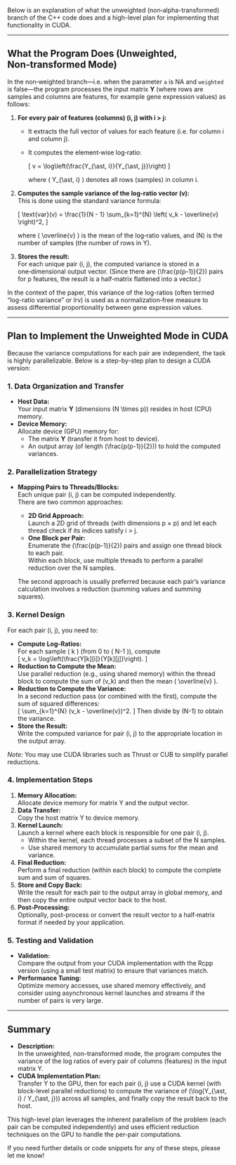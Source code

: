 Below is an explanation of what the unweighted (non‐alpha-transformed) branch of the C++ code does and a high-level plan for implementing that functionality in CUDA.

---

## What the Program Does (Unweighted, Non‑transformed Mode)

In the non‐weighted branch—i.e. when the parameter `a` is NA and `weighted` is false—the program processes the input matrix **Y** (where rows are samples and columns are features, for example gene expression values) as follows:

1. **For every pair of features (columns) (i, j) with i > j:**
   - It extracts the full vector of values for each feature (i.e. for column i and column j).
   - It computes the element‑wise log‑ratio:
     
     \[
     v = \log\left(\frac{Y_{\ast, i}}{Y_{\ast, j}}\right)
     \]
     
     where \( Y_{\ast, i} \) denotes all rows (samples) in column i.
     
2. **Computes the sample variance of the log‑ratio vector \(v\):**  
   This is done using the standard variance formula:
   
   \[
   \text{var}(v) = \frac{1}{N - 1} \sum_{k=1}^{N} \left( v_k - \overline{v} \right)^2,
   \]
   
   where \( \overline{v} \) is the mean of the log‑ratio values, and \(N\) is the number of samples (the number of rows in Y).

3. **Stores the result:**  
   For each unique pair (i, j), the computed variance is stored in a one‑dimensional output vector. (Since there are \(\frac{p(p-1)}{2}\) pairs for p features, the result is a half‑matrix flattened into a vector.)

In the context of the paper, this variance of the log-ratios (often termed “log-ratio variance” or lrv) is used as a normalization‐free measure to assess differential proportionality between gene expression values.

---

## Plan to Implement the Unweighted Mode in CUDA

Because the variance computations for each pair are independent, the task is highly parallelizable. Below is a step-by-step plan to design a CUDA version:

### 1. Data Organization and Transfer
- **Host Data:**  
  Your input matrix **Y** (dimensions \(N \times p\)) resides in host (CPU) memory.
- **Device Memory:**  
  Allocate device (GPU) memory for:
  - The matrix **Y** (transfer it from host to device).
  - An output array (of length \(\frac{p(p-1)}{2}\)) to hold the computed variances.

### 2. Parallelization Strategy
- **Mapping Pairs to Threads/Blocks:**  
  Each unique pair (i, j) can be computed independently.  
  There are two common approaches:
  - **2D Grid Approach:**  
    Launch a 2D grid of threads (with dimensions p × p) and let each thread check if its indices satisfy i > j.  
  - **One Block per Pair:**  
    Enumerate the \(\frac{p(p-1)}{2}\) pairs and assign one thread block to each pair.  
    Within each block, use multiple threads to perform a parallel reduction over the N samples.
    
  The second approach is usually preferred because each pair’s variance calculation involves a reduction (summing values and summing squares).

### 3. Kernel Design
For each pair (i, j), you need to:
- **Compute Log-Ratios:**  
  For each sample \( k \) (from 0 to \( N-1 \)), compute  
  \[
  v_k = \log\left(\frac{Y[k][i]}{Y[k][j]}\right).
  \]
- **Reduction to Compute the Mean:**  
  Use parallel reduction (e.g., using shared memory) within the thread block to compute the sum of \(v_k\) and then the mean \( \overline{v} \).
- **Reduction to Compute the Variance:**  
  In a second reduction pass (or combined with the first), compute the sum of squared differences:  
  \[
  \sum_{k=1}^{N} (v_k - \overline{v})^2.
  \]
  Then divide by \(N-1\) to obtain the variance.
- **Store the Result:**  
  Write the computed variance for pair (i, j) to the appropriate location in the output array.

_Note:_ You may use CUDA libraries such as Thrust or CUB to simplify parallel reductions.

### 4. Implementation Steps
1. **Memory Allocation:**  
   Allocate device memory for matrix Y and the output vector.
2. **Data Transfer:**  
   Copy the host matrix Y to device memory.
3. **Kernel Launch:**  
   Launch a kernel where each block is responsible for one pair (i, j).  
   - Within the kernel, each thread processes a subset of the N samples.
   - Use shared memory to accumulate partial sums for the mean and variance.
4. **Final Reduction:**  
   Perform a final reduction (within each block) to compute the complete sum and sum of squares.
5. **Store and Copy Back:**  
   Write the result for each pair to the output array in global memory, and then copy the entire output vector back to the host.
6. **Post-Processing:**  
   Optionally, post-process or convert the result vector to a half‑matrix format if needed by your application.

### 5. Testing and Validation
- **Validation:**  
  Compare the output from your CUDA implementation with the Rcpp version (using a small test matrix) to ensure that variances match.
- **Performance Tuning:**  
  Optimize memory accesses, use shared memory effectively, and consider using asynchronous kernel launches and streams if the number of pairs is very large.

---

## Summary

- **Description:**  
  In the unweighted, non-transformed mode, the program computes the variance of the log ratios of every pair of columns (features) in the input matrix Y.
- **CUDA Implementation Plan:**  
  Transfer Y to the GPU, then for each pair (i, j) use a CUDA kernel (with block-level parallel reductions) to compute the variance of \(\log(Y_{\ast, i} / Y_{\ast, j})\) across all samples, and finally copy the result back to the host.

This high-level plan leverages the inherent parallelism of the problem (each pair can be computed independently) and uses efficient reduction techniques on the GPU to handle the per-pair computations.

If you need further details or code snippets for any of these steps, please let me know!